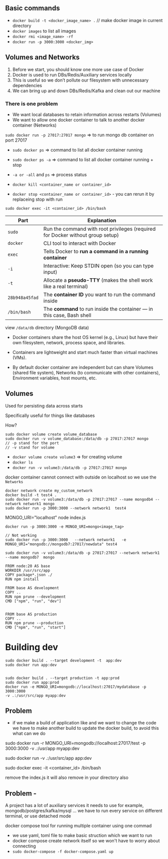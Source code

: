 ## Basic commands

- `docker build -t <docker_image_name> .` // make docker image in current directory
- `docker images` to list all images
- `docker rmi <image_name> -rf`  
- `docker run -p 3000:3000 <docker_img>`

## Volumes and Networks

1. Before we start, you should know one more use case of Docker
2. Docker is used to run DBs/Redis/Auxiliary services locally
3. This is useful so we don’t pollute our filesystem with unnecessary dependencies
4. We can bring up and down DBs/Redis/Kafka and clean out our machine

### There is one problem
- We want local databases to retain information across restarts (Volumes)
- We want to allow one docker container to talk to another docker container (Networks)


`sudo docker run -p 27017:27017 mongo` => to run mongo db container on port 27017

- `sudo docker ps` => command to list all docker container running
- `sudo docker ps -a` => command to list all docker container running + stop
- `-a or -all` and `ps` => process status


- `docker kill <container_name or container_id>`
- `docker stop <container_name or container_id>` - you can rerun it by replaceing stop with run

```
sudo docker exec -it <container_id> /bin/bash
```

| Part           | Explanation                                                                    |
| -------------- | ------------------------------------------------------------------------------ |
| `sudo`         | Run the command with root privileges (required for Docker without group setup) |
| `docker`       | CLI tool to interact with Docker                                               |
| `exec`         | Tells Docker to **run a command in a running container**                       |
| `-i`           | Interactive: Keep STDIN open (so you can type input)                           |
| `-t`           | Allocate a **pseudo-TTY** (makes the shell work like a real terminal)          |
| `28b948a45fad` | The **container ID** you want to run the command inside                        |
| `/bin/bash`    | The **command** to run inside the container — in this case, Bash shell         |


view `/data/db` directory (MongoDB data)


- Docker containers share the host OS kernel (e.g., Linux) but have their own filesystem, network, process space, and libraries.

- Containers are lightweight and start much faster than virtual machines (VMs).
- By default docker container are independent but can share Volumes (shared file system), Networks (to communicate with other containers), Environment variables, host mounts, etc.


## Volumes

Used for persisting data across starts

Specifically useful for things like databases

How?

```
sudo docker volume create volume_database
sudo docker run -v volume_database:/data/db -p 27017:27017 mongo
// -p stand for the port
// -v stand for volume
```

- `docker volume create volume3` => for creating volume
- `docker ls`
- `docker run -v volume3:/data/db -p 27017:27017 mongo`


docker container cannot connect with outside on localhost so we use the `Networks`

```
docker network create my_custom_network
docker build -t test4 .
sudo docker run -v volume3:/data/db -p 27017:27017 --name mongodb4 --network network1 mongo
sudo docker run -p 3000:3000 --network network1  test4

```

MONGO_URI="localhost" node index.js

`docker run -p 3000:3000 -e MONGO_URI=mongo<image_tag>`
 

 ```
 // Not working
 sudo docker run -p 3000:3000   --network network1   -e MONGO_URI="mongodb://mongodb7:27017/newdata" test4

sudo docker run -v volume3:/data/db -p 27017:27017 --network network1 --name mongodb7  mongo

 ```

 ```
FROM node:20 AS base
WORKDIR /usr/src/app
COPY package*.json ./
RUN npm install

FROM base AS development
COPY ..
RUN npm prune --development
CMD ["npm", "run", "dev"]


FROM base AS production
COPY ..
RUN npm prune --production
CMD ["npm", "run", "start"]
```

# Building dev

```
sudo docker build . --target development -t  app:dev
sudo docker run app:dev


sudo docker build . --target production -t app:prod
sudo docker run app:prod
docker run -e MONGO_URI=mongodb://localhost:27017/mydatabase -p 3000:3000
-v .:/usr/src/app myapp:dev
```


## Problem

- if we make a build of application like and we want to change the code we have to make another build to update the  docker build, to avoid this what can we do


sudo docker run -r MONGO_URI=mongodb://localhost:27017/test -p 3000:3000 -v .:/usr/app myapp:dev


sudo docker run -v .:/usr/src/app app:dev

sudo docker exec -it <container_id> /bin/bash

remove the index.js
it will also remove in your directory also


## Problem -
A project has a lot of auxiliary services it needs to use for example, mongodb/postgres/kafka/mysql ...
we have to run every service on different terminal, or use detached mode

docker compose tool for running multiple container using one commad 
- we use yaml, toml file to make basic struction which we want to run 
- docker compose create network itself so we won't have to worry about connecting
- `sudo docker-compose -f docker-compose.yaml up`

